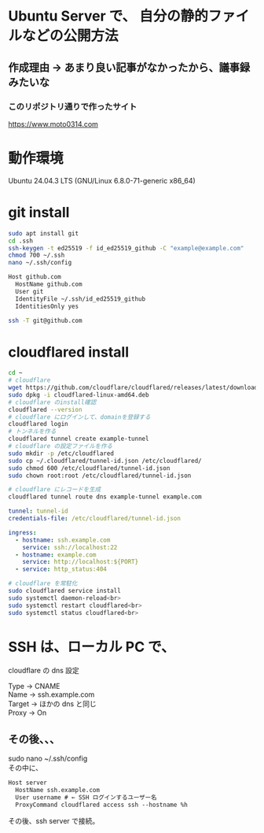 # Ubuntu Server で、 自分の静的ファイルなどの公開方法

## 作成理由 → あまり良い記事がなかったから、議事録みたいな

### このリポジトリ通りで作ったサイト

https://www.moto0314.com

# 動作環境

Ubuntu 24.04.3 LTS (GNU/Linux 6.8.0-71-generic x86_64)

# git install

```sh
sudo apt install git
cd .ssh
ssh-keygen -t ed25519 -f id_ed25519_github -C "example@example.com"
chmod 700 ~/.ssh
nano ~/.ssh/config
```

```txt
Host github.com
  HostName github.com
  User git
  IdentityFile ~/.ssh/id_ed25519_github
  IdentitiesOnly yes
```

```sh
ssh -T git@github.com
```

# cloudflared install

```sh
cd ~
# cloudflare
wget https://github.com/cloudflare/cloudflared/releases/latest/download/cloudflared-linux-amd64.deb
sudo dpkg -i cloudflared-linux-amd64.deb
# cloudflare のinstall確認
cloudflared --version
# cloudflare にログインして、domainを登録する
cloudflared login
# トンネルを作る
cloudflared tunnel create example-tunnel
# cloudflare の設定ファイルを作る
sudo mkdir -p /etc/cloudflared
sudo cp ~/.cloudflared/tunnel-id.json /etc/cloudflared/
sudo chmod 600 /etc/cloudflared/tunnel-id.json
sudo chown root:root /etc/cloudflared/tunnel-id.json
```

```sh
# cloudflare にレコードを生成
cloudflared tunnel route dns example-tunnel example.com
```

```yml
tunnel: tunnel-id
credentials-file: /etc/cloudflared/tunnel-id.json

ingress:
  - hostname: ssh.example.com
    service: ssh://localhost:22
  - hostname: example.com
    service: http://localhost:${PORT}
  - service: http_status:404
```

```sh
# cloudflare を常駐化
sudo cloudflared service install
sudo systemctl daemon-reload<br>
sudo systemctl restart cloudflared<br>
sudo systemctl status cloudflared<br>
```

# SSH は、ローカル PC で、

cloudflare の dns 設定<br>

Type → CNAME<br>
Name → ssh.example.com<br>
Target → ほかの dns と同じ<br>
Proxy → On<br>

## その後、、、

sudo nano ~/.ssh/config<br>
その中に、<br>

```txt
Host server
  HostName ssh.example.com
  User username # ← SSH ログインするユーザー名
  ProxyCommand cloudflared access ssh --hostname %h
```

その後、ssh server で接続。<br>
